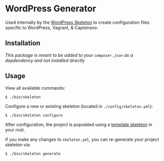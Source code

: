 WordPress Generator
===================

Used internally by the [WordPress Skeleton][1] to create configuration
files specific to WordPress, Vagrant, & Capistrano.


Installation
------------

_This package is meant to be added to your `composer.json` as a depdendency
and not installed directly_


Usage
-----

View all available commands:

    $ ./bin/skeleton


Configure a new or existing skeleton (located in `./config/skeleton.yml`):

    $ ./bin/skeleton configure


After configuration, the project is populated using a [template skeleton][3]
in your root.

If you make any changes to `skeleton.yml`, you can re-generate your project
skeleton via:

    $ ./bin/skeleton generate


[1]: https://github.com/ericclemmons/wordpress-skeleton
[2]: http://getcomposer.org/
[3]: https://github.com/ericclemmons/wordpress-generator/tree/master/library/Skeleton/Resources/skeleton
